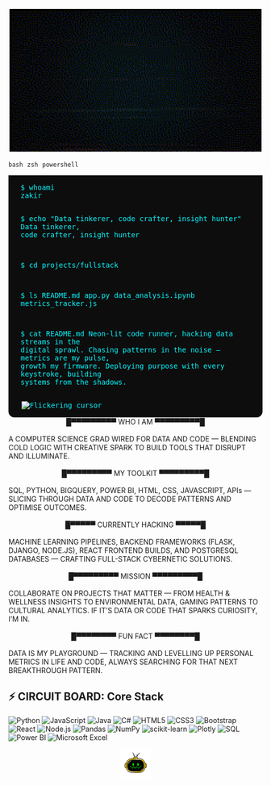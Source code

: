 <p align="center">
  <img src="assets/glitch-header-banner.gif" alt="Track Everything | Build What Matters | Stay Curious" width="500">
</p>

<div align="left" style="max-width: 600px; font-family: monospace;">

` bash `   ` zsh `   ` powershell `

<div style="background-color:#0d0d0d; color:#08F7FE; padding: 16px 24px; border-radius: 0 0 12px 12px; font-family: monospace; font-size: 14px; text-align: left;">
<pre style="margin: 0; white-space: pre-wrap;">
$ whoami
zakir
  
$ echo "Data tinkerer, code crafter, insight hunter"
Data tinkerer, code crafter, insight hunter

$ cd projects/fullstack

$ ls
README.md  app.py  data_analysis.ipynb  metrics_tracker.js

$ cat README.md
Neon-lit code runner, hacking data streams in the digital sprawl.
Chasing patterns in the noise — metrics are my pulse, growth my firmware.
Deploying purpose with every keystroke, building systems from the shadows.

<img src="https://upload.wikimedia.org/wikipedia/commons/3/3e/Flickering_cursor.gif" alt="Flickering cursor" width="5" height="20" style="vertical-align: bottom; margin-left: 2px;" />
</pre>
</div>
</div>

<div align="center">
█▀▀▀▀▀▀▀▀▀ WHO I AM ▀▀▀▀▀▀▀▀▀█ 
</div>
</br>
A COMPUTER SCIENCE GRAD WIRED FOR DATA AND CODE — BLENDING COLD LOGIC WITH CREATIVE SPARK TO BUILD TOOLS THAT DISRUPT AND ILLUMINATE.

</br>
</br>
<div align="center">
█▀▀▀▀▀▀▀▀▀ MY TOOLKIT ▀▀▀▀▀▀▀▀▀█ 
</div>
</br>
SQL, PYTHON, BIGQUERY, POWER BI, HTML, CSS, JAVASCRIPT, APIs — SLICING THROUGH DATA AND CODE TO DECODE PATTERNS AND OPTIMISE OUTCOMES.

</br>
</br>
<div align="center">
█▀▀▀▀▀ CURRENTLY HACKING ▀▀▀▀▀█  
</div>
</br>
MACHINE LEARNING PIPELINES, BACKEND FRAMEWORKS (FLASK, DJANGO, NODE.JS), REACT FRONTEND BUILDS, AND POSTGRESQL DATABASES — CRAFTING FULL-STACK CYBERNETIC SOLUTIONS.

</br>
</br>
<div align="center">
█▀▀▀▀▀▀▀▀▀ MISSION ▀▀▀▀▀▀▀▀▀█  
</div>
</br>
COLLABORATE ON PROJECTS THAT MATTER — FROM HEALTH & WELLNESS INSIGHTS TO ENVIRONMENTAL DATA, GAMING PATTERNS TO CULTURAL ANALYTICS. IF IT’S DATA OR CODE THAT SPARKS CURIOSITY, I’M IN.

</br>
</br>
<div align="center">
█▀▀▀▀▀▀▀▀ FUN FACT ▀▀▀▀▀▀▀▀█
</div>
</br>
DATA IS MY PLAYGROUND — TRACKING AND LEVELLING UP PERSONAL METRICS IN LIFE AND CODE, ALWAYS SEARCHING FOR THAT NEXT BREAKTHROUGH PATTERN.



## ⚡ CIRCUIT BOARD: Core Stack

![Python](https://img.shields.io/badge/python-3670A0?style=for-the-badge&logo=python&logoColor=ffdd54) 
![JavaScript](https://img.shields.io/badge/javascript-%23323330.svg?style=for-the-badge&logo=javascript&logoColor=%23F7DF1E) 
![Java](https://img.shields.io/badge/java-%23ED8B00.svg?style=for-the-badge&logo=openjdk&logoColor=white) 
![C#](https://img.shields.io/badge/c%23-%23239120.svg?style=for-the-badge&logo=csharp&logoColor=white) 
![HTML5](https://img.shields.io/badge/html5-%23E34F26.svg?style=for-the-badge&logo=html5&logoColor=white) 
![CSS3](https://img.shields.io/badge/css3-%231572B6.svg?style=for-the-badge&logo=css3&logoColor=white) 
![Bootstrap](https://img.shields.io/badge/bootstrap-%238511FA.svg?style=for-the-badge&logo=bootstrap&logoColor=white) 
![React](https://img.shields.io/badge/react-%2361DAFB.svg?style=for-the-badge&logo=react&logoColor=black) 
![Node.js](https://img.shields.io/badge/node.js-%23339933.svg?style=for-the-badge&logo=node.js&logoColor=white) 
![Pandas](https://img.shields.io/badge/pandas-%23150458.svg?style=for-the-badge&logo=pandas&logoColor=white) 
![NumPy](https://img.shields.io/badge/numpy-%23013243.svg?style=for-the-badge&logo=numpy&logoColor=white) 
![scikit-learn](https://img.shields.io/badge/scikit--learn-%23F7931E.svg?style=for-the-badge&logo=scikit-learn&logoColor=white) 
![Plotly](https://img.shields.io/badge/Plotly-%233F4F75.svg?style=for-the-badge&logo=plotly&logoColor=white) 
![SQL](https://img.shields.io/badge/sql-%23000000.svg?style=for-the-badge&logo=postgresql&logoColor=white)
![Power BI](https://img.shields.io/badge/powerbi-%23F2C811.svg?style=for-the-badge&logo=powerbi&logoColor=black)
![Microsoft Excel](https://img.shields.io/badge/Microsoft_Excel-%231F4A8A.svg?style=for-the-badge&logo=microsoft-excel&logoColor=white)


<!-- Mascot GIF -->
<p align="center">
  <img src="assets/angry-robot.gif" width="60">
</p>

<!--## 🌐 Socials:
[![LinkedIn](https://img.shields.io/badge/LinkedIn-%230077B5.svg?logo=linkedin&logoColor=white)](https://www.linkedin.com/in/zakir-ahmed-09zi/)-->

<!-- # 📊 GitHub Stats:
<!-- ![](https://github-readme-stats.vercel.app/api?username=Zakir09&theme=highcontrast&hide_border=false&include_all_commits=false&count_private=false)<br/>
![](https://github-readme-streak-stats.herokuapp.com/?user=Zakir09&theme=highcontrast&hide_border=false)<br/> -->
<!-- ![](https://github-readme-stats.vercel.app/api/top-langs/?username=Zakir09&theme=highcontrast&hide_border=false&include_all_commits=false&count_private=false&layout=compact) -->

<!-- ## 🏆 GitHub Trophies
![](https://github-profile-trophy.vercel.app/?username=Zakir09&theme=gruvbox&no-frame=false&no-bg=true&margin-w=4) -->

<!--### ✍️ Random Dev Quote
![](https://quotes-github-readme.vercel.app/api?type=vertical&theme=light)-->

<!--### 🔝 Top Contributed Repo
![](https://github-contributor-stats.vercel.app/api?username=Zakir09&limit=5&theme=highcontrast&combine_all_yearly_contributions=true)

[![](https://visitcount.itsvg.in/api?id=Zakir09&icon=6&color=2)](https://visitcount.itsvg.in)-->

</div>
